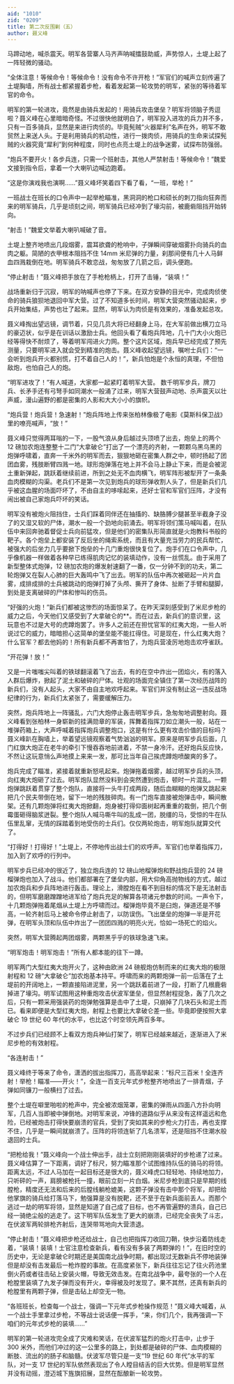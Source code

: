 ```yaml
---
aid: "1010"
zid: "0209"
title: 第二次反围剿（五）
author: 聂义峰
---
```


马蹄动地，喊杀震天。明军各营寨人马齐声呐喊擂鼓助威，声势惊人，土堤上起了一阵轻微的骚动。

“全体注意！等候命令！等候命令！没有命令不许开枪！”军官们的喊声立刻传遍了土堤胸墙，所有战士都紧握着步枪，看着发起第一轮攻势的明军，紧张的等待着军官的命令。

明军的第一轮进攻，竟然是由骑兵发起的！用骑兵攻击堡垒？明军将领脑子秀逗啦？聂义峰在心里暗暗奇怪。不过很快他就明白了，明军投入进攻的兵力并不多，只有一百多骑兵，显然是来进行肉侦的。毕竟髡贼“火器犀利”名声在外，明军不敢贸然上来送人头。于是利用骑兵的机动性，进行一拨肉侦，用骑兵的生命来试探髡贼的火器究竟“犀利”到何种程度，同时也点亮土堤上的战争迷雾，试探布防强弱。

“炮兵不要开火！各步兵连，只需一个班射击，其他人严禁射击！等候命令！”魏爱文接到指令后，拿着一个大喇叭边喊边跑着。

“这是你演戏我也演啊……”聂义峰坏笑着四下看了看，“一班，举枪！”

一班战士在班长的口令声中一起举枪瞄准，黑洞洞的枪口和硕长的刺刀指向狂奔而来的明军骑兵，几乎是顷刻之间，明军骑兵已经冲到了壕沟前，被鹿砦阻挡开始转向。

“射击！”魏爱文举着大喇叭喊破了音。

土堤上整齐地喷出几段烟雾，震耳欲聋的枪响中，子弹瞬间穿破烟雾扑向骑兵的血肉之躯。简陋的衣甲根本阻挡不住 14mm 米尼弹的力量，刹那间便有几十人马鲜血四溅栽倒在地。明军骑兵不敢恋战，匆匆放了几箭之后，调头便跑。

“停止射击！”聂义峰把手放在了手枪枪柄上，打开了击锤，“装填！”

战场重新归于沉寂，明军的呐喊声也停了下来。在双方安静的目光中，完成肉侦使命的骑兵狼狈地退回中军大营。过了不知道多长时间，明军大营突然骚动起来，步兵开始集结，声势也壮了起来。显然，明军认为肉侦是有效果的，准备发起总攻。

聂义峰掏出望远镜，调节着，只见几员大将已经翻身上马，在大军前做出横刀立马的豪迈状，似乎是在训话以激励士兵。他回头看了看炮兵阵地，几十门大小火炮已经等得快不耐烦了，等着明军闯进火力网。整个这片区域，炮兵早已经完成了预先测量，只要明军进入就会受到精准的炮击。聂义峰收起望远镜，嘱咐士兵们：“一会听到炮兵开火都别慌，打不着自己人的！”，新兵怕炮是个永恒的真理，不但怕敌炮，也怕自己人的炮。

“明军进攻了！”有人喊道，大家都一起紧盯着明军大营。 数千明军步兵，牌刀兵、长矛手还有弓弩手如同潮水一般涌了过来，明军大营鼓声动地、杀声震天以壮声威，漫山遍野的都是密集的人影和大大小小的旗帜。

“炮兵营！炮兵营！急速射！”炮兵阵地上传来张柏林像极了电影《莫斯科保卫战》里的嘹亮喊声，“放！”

聂义峰只觉得两耳嗡的一下，一股气浪从身后越过头顶喷了出去，炮垒上的两个 12 磅加农炮连整整十二门“大拿破仑”打出了一个漂亮的齐射，一颗颗乌黑乌黑的炮弹呼啸着，直奔一千米外的明军而去，狠狠地砸在密集人群之中，顿时扬起了团团血雾，残肢断臂四溅一地。球形炮弹落在地上并不会马上静止下来，而是会被泥土重新弹起，跳跃着继续前进，所到之处无不血肉横飞，明军阵形被犁开了一条条血肉模糊的沟渠。老兵们不是第一次见到炮兵的球形弹收割人头了，但是新兵们几乎被这血腥的场面吓坏了，不由自主的哆嗦起来，还好士官和军官们压阵，才没有闹出被自己家炮兵吓坏的笑话。

明军没有被炮火阻挡住，士兵们踩着同伴还在抽搐的、缺胳膊少腿甚至半截身子没了的又湿又软的尸体，潮水一般一个劲地向前涌去。明军将领们策马喊叫着，在队伍中来回奔驰着督促士兵向前猛攻，但是他们的密集队形简直就是火炮教科书般的靶子。各个炮垒上都安装了反后坐的绳索系统，而且有大量充当劳力的民兵帮忙，被强大的后坐力几乎要掀下炮垒的十几门重炮很快复位了。炮手们在口令声中，几乎像机器一样做着各种早已练得肌肉记忆的装填动作，没有一丝慌乱。由于采用了新型整体式炮弹，12 磅加农炮的爆发射速翻了一番，仅一分钟不到的功夫，第二轮炮弹又在裂人心肺的巨大轰鸣中飞了出去。明军的队伍中再次被砸起一片片血雾，成排成排的士兵被跳动的炮弹打掉了头颅、撕开了身体、扯断了手臂和腿脚，到处是支离破碎的尸体和惨叫的伤员。

“好强的火炮！”新兵们都被这惨烈的场面惊呆了。在昨天深刻感受到了米尼步枪的威力之后，今天他们又感受到了大拿破仑的\*\*。而在过去，新兵们的意识里，这玩意也不过是大号的虎蹲炮罢了。许多人之前还在担忧官军的红夷大炮，一些人听说过它的威力，暗暗担心这简单的堡垒能不能扛得住。可是现在，什么红夷大炮？什么官军？都去他妈的！所有新兵都不再害怕了，为炮兵营凌厉地炮击欢呼雀跃。

“开花弹！放！”

又是一片嗤嗤尖叫着的铁球翻滚着飞了出去，有的在空中炸出一团焰火，有的落入人群后爆炸，掀起了泥土和破碎的尸体。壮观的场面完全镇住了第一次经历战阵的新兵们，没有人起头，大家不由自主地欢呼起来。军官们并没有制止这一违反战场纪律的行为，新兵们太紧张了，需要缓解压力。

突然，炮兵阵地上一阵骚乱，六门大炮停止轰击明军步兵，急匆匆地调整射向。聂义峰看到张柏林一身崭新的挂满勋章的军装，挥舞着指挥刀如立潮头一般，站在一堆弹药箱上，大声呼喊着指挥炮兵调整炮口，这是有什么更有攻击价值的目标吗？聂义峰趴在胸墙上，举着望远镜观察着气势汹汹的明军。原来是明军步兵后面，几门红旗大炮正在老牛的牵引下慢吞吞地前进着，不禁一身冷汗。还好炮兵反应快，不然让这玩意悄么声地摸上来来一发，那可比当年自己挨虎蹲炮喷酸爽的多了。

炮兵完成了瞄准，紧接着就重新怒吼起来。炮弹拖着烟雾，越过明军步兵的头顶，向红夷大炮砸了过去。明军炮队显然没料到会突然遭到炮击，顿时一片混乱。一颗炮弹跳跃着贯穿了整个炮队，直接将一头牛打成两段，随后血糊糊的炮弹又跳起来把几个民夫带倒在地，留下一地的残肢碎肉。有一门炮车直接被炮弹击中，瞬间散架。还有几颗炮弹将红夷大炮掀翻，炮身被打得仰面树起再重重的栽倒，把几个倒霉蛋砸得脑浆迸裂。整个炮队人喊马嘶牛叫的乱成一团，脱缰的马，受惊的牛在队伍里乱窜，无情的踩踏着到地受伤的士兵们。仅仅两轮炮击，明军炮队就算交代了。

“打得好！打得好！”土堤上，不停地传出战士们的欢呼声。军官们也举着指挥刀，加入到了欢呼的行列中。

明军步兵已经冲的很近了，独立炮兵连的 12 磅山地榴弹炮和野战炮兵营的 24 磅榴弹炮也加入了战斗。他们都部署在了堡垒内部，用大仰角高抛物线的方式，越过加农炮兵和步兵阵地进行轰击。理论上，滑膛炮在看不到目标的情况下是无法射击的，但明军磨磨蹭蹭地进军给了炮兵充足的解算各项诸元参数的时间。一声令下，十几颗炮弹拖着尾烟从土堤上方呼啸而过。榴弹炮毕竟不是臼炮，弹道还是不够高，一轮齐射后马上被命令停止射击了，以防误伤。飞出堡垒的炮弹一半是开花弹，在明军头顶和队伍中炸出了一团团四溅的明亮火光，恰如一场死亡的焰火。

突然，明军大营腾起两团烟雾，两颗黑乎乎的铁球急速飞来。

“明军炮击！明军炮击！”所有人都本能的往下一蹲。

明军两门大型红夷大炮开火了，这种由欧洲 24 磅舰炮仿制而来的红夷大炮的极限射程和 12 磅“大拿破仑”加农炮基本持平。呼啸而来的两颗炮弹一前一后落在了土堤前的开阔地上，一颗直接陷进泥里，另一个跳跃着前进了一段，打断了几根鹿砦掉进了壕沟。明军试图用这种重炮攻击伏波军堡垒，但显然射程捉急，轰了几次之后，只有一颗采用强装药的炮弹勉强算是击中了土堤，只崩掉了几块石头和泥土而已。看来即便是大型红夷大炮，射程上也要比大拿破仑差一些。毕竟即便按照大拿破仑 19 世纪 60 年代的水平，也比这个时空领先两百多年。

不过步兵们已经顾不上看双方炮兵神仙打架了，明军已经越来越近，逐渐进入了米尼步枪的有效射程。

“各连射击！”

聂义峰终于等来了命令，潇洒的拔出指挥刀，高高举起来：“标尺三百米！全连齐射！举枪！瞄准——开火！”，全连一百支元年式步枪整齐地喷出了一排青烟，子弹如同镰刀一般横扫了过去。

整个土堤在噼里啪啦的枪声中，完全被浓烟笼罩，密集的弹雨从四面八方扑向明军，几百人当即被中弹倒地。对明军来说，冲锋的道路似乎从来没有这样遥远和危险，已经被炮击打得快要崩溃的官兵，受到了突如其来的步枪火力打击，再也支撑不住，几乎是一瞬间就崩溃了。压阵的将领连斩了几名溃军，还是阻挡不住潮水般退回的士兵。

“把枪给我！”聂义峰向一个战士伸出手，战士立刻把刚刚装填好的步枪递了过来。聂义峰估算了一下距离，调好了标尺，努力瞄准那个试图维持队伍的骑马的将领。距离太远，不过人马加在一起目标还是很大的，聂义峰虎口轻轻地、持续地加力，只听砰的一声，肩膀被枪托一撞，眼前立刻一片白烟。米尼步枪到底只是早期的线膛枪，精度还无法和后来的后膛线躺枪媲美，这颗子弹没有击中那个将军，却把给他掌旗的骑兵给打落马下，勉强算是没有脱靶，还不至于在新兵面前丢人。而那个逃过一劫的明军将领，显然是知道了自己成了目标，也不再管遍野的溃兵，自己已经一骑绝尘般的逃走了。这下明军队伍发生了更大的崩溃，已经完全丧失了斗志，在伏波军两轮排枪齐射后，连哭带骂地向大营溃退。

“停止射击！”聂义峰把步枪还给战士，自己也把指挥刀收回刀鞘，快步沿着防线走着，“装填！装填！士官注意检查新兵，看有没有多装了两颗弹的！”，在旧时空的历史中，无论是拿破仑时期还是美国南北战争时期，都出现过无数新兵不停地装弹但是却没有击发最后一枪炸膛的事故。在高度紧张下，新兵往往忘记了往火药池里倒火药或者往击砧上安装火帽，导致无效击发。在南北战争中，最夸张的一个人在枪膛里装填了九发子弹而没有开火，幸得被及时发现了。果不其然，还真有新兵的枪膛里有两颗子弹，但是击砧上却空无一物。

“各班班长，检查每一个战士，强调一下元年式步枪操作规范！”聂义峰大喊着，从一个战士手里拿过步枪，不等战士说话便一挥手，“来，你们几个，我再强调一下咱们的元年式步枪的装填……”

明军的第一轮进攻完全成了灾难和笑话，在伏波军猛烈的炮火打击中，止步于 300 米外，而他们冲过的这一公里多的路上，到处都是破碎的尸体、血肉模糊的断肢、流出的的肠子和脑髓。伏波军尽管只是一支“19 世纪 60 年代”水平的军队，对一支 17 世纪的军队依然表现出了令人瞠目结舌的巨大优势。但是明军显然并没有动摇，澄迈城下旌旗招展，显然在酝酿新一轮攻势。
